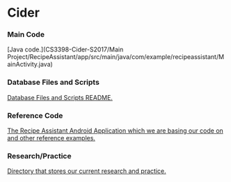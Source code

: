 # Cider

### Main Code
[Java code.](CS3398-Cider-S2017/Main Project/RecipeAssistant/app/src/main/java/com/example/recipeassistant/MainActivity.java)

### Database Files and Scripts
[Database Files and Scripts README.](./Database/README.md)

### Reference Code
[The Recipe Assistant Android Application which we are basing our code on and other reference examples.](./Reference_Code/README.md)

### Research/Practice
[Directory that stores our current research and practice.](./Research_and_Practice/README.md)
